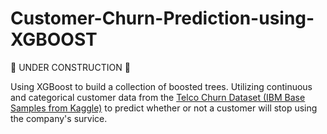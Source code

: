 # Customer-Churn-Prediction-using-XGBOOST
🚧 UNDER CONSTRUCTION 🚧

Using XGBoost to build a collection of boosted trees. Utilizing continuous and categorical customer data from the [Telco Churn Dataset (IBM Base Samples from Kaggle)](https://www.kaggle.com/datasets/blastchar/telco-customer-churn) to predict whether or not a customer will stop using the company's survice.

